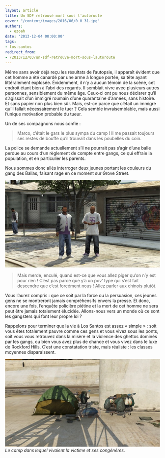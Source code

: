 ```yaml
---
layout: article
title: Un SDF retrouvé mort sous l'autoroute
cover: "/content/images/2016/06/0_0_31.jpg"
authors:
  - ezoah
date: '2013-12-04 00:00:00'
tags:
- los-santos
redirect_from:
- /2013/12/03/un-sdf-retrouve-mort-sous-lautoroute
---
```


Même sans avoir déjà reçu les résultats de l’autopsie, il apparaît évident que cet homme a été canardé par une arme à longue portée, sa tête ayant littéralement explosée. Évidemment, il n’y a aucun témoin de la scène, cet endroit étant bien à l’abri des regards. Il semblait vivre avec plusieurs autres personnes, sensiblement du même âge. Ceux-ci ont pu nous déclarer qu’il s’agissait d’un immigré roumain d’une quarantaine d’années, sans histoire. Et sans papier non plus bien sûr. Mais, est-ce parce que c’était un immigré qu’il fallait nécessairement le tuer ? Cela semble invraisemblable, mais aussi l’unique motivation probable du tueur.

Un de ses compagnons nous confie :

> Marco, c’était le gars le plus sympa du camp ! Il me passait toujours ses restes de bouffe qu’il trouvait dans les poubelles du coin.

La police se demande actuellement s’il ne pourrait pas s’agir d’une balle perdue au cours d’un règlement de compte entre gangs, ce qui effraie la population, et en particulier les parents.

Nous sommes donc allés interroger deux jeunes portant les couleurs du gang des Ballas, faisant rage en ce moment sur Grove Street.

![](/content/images/2016/06/0_0_32.jpg)

> Mais merde, enculé, quand est-ce que vous allez piger qu’on n’y est pour rien ! C’est pas parce que y’a un pov’ type qui s’est fait descendre que c’est forcément nous ! Allez parler aux chinois plutôt.

Vous l’aurez compris : que ce soit par la force ou la persuasion, ces jeunes gens ne se montreront jamais compréhensifs envers la presse. Et donc, encore une fois, l’enquête policière piétine et la mort de cet homme ne sera peut être jamais totalement élucidée. Allons-nous vers un monde où ce sont les gangsters qui font leur propre loi ?

Rappelons pour terminer que la vie à Los Santos est assez « simple » : soit vous êtes totalement pauvre comme ces gens et vous vivez sous les ponts, soit vous vous retrouvez dans la misère et la violence des ghettos dominés par les gangs, ou bien vous avez plus de chance et vous vivez dans le luxe de Rockford Hills. C’est une constatation triste, mais réaliste : les classes moyennes disparaissent.

![Le camp dans lequel vivaient la victime et ses congénères.](/content/images/2016/06/0_0_33.jpg)
_Le camp dans lequel vivaient la victime et ses congénères._